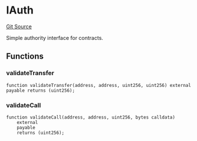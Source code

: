 # IAuth
[Git Source](https://github.com/Moloch-Mystics/dagon/blob/65b43bfbebe7dc8176f84027fc17e3554a0b2583/src/Dagon.sol)

Simple authority interface for contracts.


## Functions
### validateTransfer


```solidity
function validateTransfer(address, address, uint256, uint256) external payable returns (uint256);
```

### validateCall


```solidity
function validateCall(address, address, uint256, bytes calldata)
    external
    payable
    returns (uint256);
```

